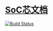 ﻿# [SoC芯文档](https://github.com/SoCXin/doc)

[![Build Status](https://github.com/SoCXin/doc/workflows/doc/badge.svg)](https://github.com/SoCXin/doc/actions/workflows/doc.yml)

